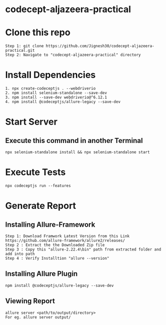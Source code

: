 # codecept-aljazeera-practical

# Clone this repo

```
Step 1: git clone https://github.com/Jignesh30/codecept-aljazeera-practical.git
Step 2: Navigate to "codecept-aljazeera-practical" directory
```

# Install Dependencies

```
1. npx create-codeceptjs . --webdriverio
2. npm install selenium-standalone --save-dev
3. npm install --save-dev webdriverio@^6.12.1
4. npm install @codeceptjs/allure-legacy --save-dev
```

# Start Server 

## Execute this command in another Terminal
``` 
npx selenium-standalone install && npx selenium-standalone start
```

# Execute Tests

```
npx codeceptjs run --features
```

# Generate Report

## Installing Allure-Framework

```
Step 1: Download Framwork Latest Version from this Link https://github.com/allure-framework/allure2/releases/
Step 2 : Extract the the Downloaded Zip file
Step 3 : Copy this "allure-2.22.4\bin" path from extracted folder and add into path
Step 4 : Verify Installtion "allure --version"
```

## Installing Allure Plugin

```
npm install @codeceptjs/allure-legacy --save-dev
```

## Viewing Report

```
allure server <path/to/output/directory>
For eg. allure server output/
```
